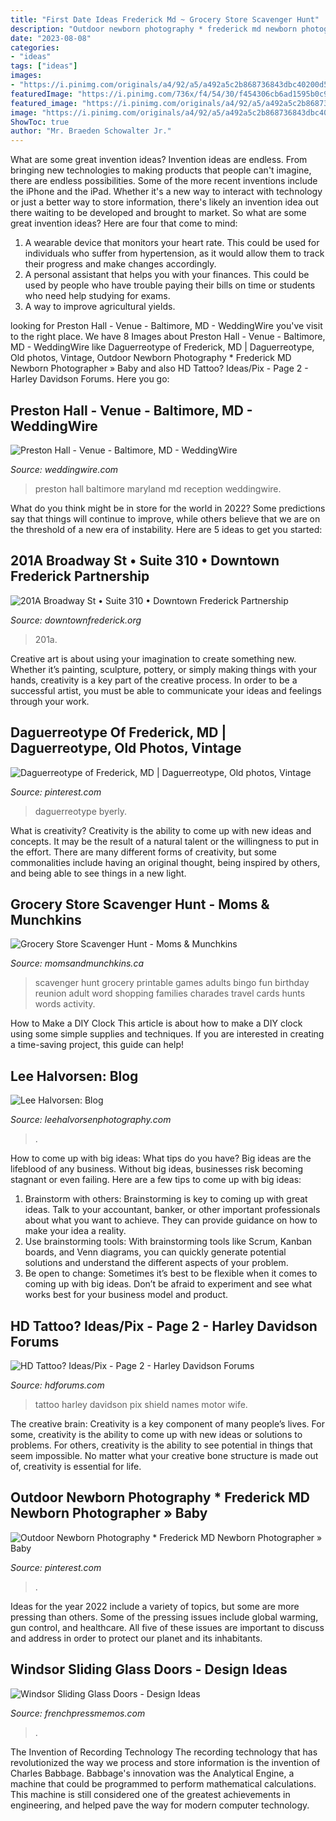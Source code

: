 ```yaml
---
title: "First Date Ideas Frederick Md ~ Grocery Store Scavenger Hunt"
description: "Outdoor newborn photography * frederick md newborn photographer » baby"
date: "2023-08-08"
categories:
- "ideas"
tags: ["ideas"]
images:
- "https://i.pinimg.com/originals/a4/92/a5/a492a5c2b868736843dbc40200d57012.jpg"
featuredImage: "https://i.pinimg.com/736x/f4/54/30/f454306cb6ad1595b0c91b52b36a58aa.jpg"
featured_image: "https://i.pinimg.com/originals/a4/92/a5/a492a5c2b868736843dbc40200d57012.jpg"
image: "https://i.pinimg.com/originals/a4/92/a5/a492a5c2b868736843dbc40200d57012.jpg"
ShowToc: true
author: "Mr. Braeden Schowalter Jr."
---
```



What are some great invention ideas?
Invention ideas are endless. From bringing new technologies to making products that people can't imagine, there are endless possibilities. Some of the more recent inventions include the iPhone and the iPad. Whether it's a new way to interact with technology or just a better way to store information, there's likely an invention idea out there waiting to be developed and brought to market. So what are some great invention ideas? Here are four that come to mind: 
1) A wearable device that monitors your heart rate. This could be used for individuals who suffer from hypertension, as it would allow them to track their progress and make changes accordingly. 
2) A personal assistant that helps you with your finances. This could be used by people who have trouble paying their bills on time or students who need help studying for exams. 
3) A way to improve agricultural yields.

	

		
looking for Preston Hall - Venue - Baltimore, MD - WeddingWire you've visit to the right place. We have 8 Images about Preston Hall - Venue - Baltimore, MD - WeddingWire like Daguerreotype of Frederick, MD | Daguerreotype, Old photos, Vintage, Outdoor Newborn Photography * Frederick MD Newborn Photographer » Baby and also HD Tattoo? Ideas/Pix - Page 2 - Harley Davidson Forums. Here you go:
		
    
## Preston Hall - Venue - Baltimore, MD - WeddingWire

<img loading=lazy src="https://wwcdn.weddingwire.com/vendor/400001_405000/404355/thumbnails/1200x1200_1295716471541-IMG0015.jpg" onerror="this.onerror=null;this.src='https://tse2.mm.bing.net/th?id=OIP.QQrg6bQ-NgPX2OOmD-2H0gHaE8&amp;pid=15.1';" alt="Preston Hall - Venue - Baltimore, MD - WeddingWire">

_Source: weddingwire.com_

>preston hall baltimore maryland md reception weddingwire. 

	

What do you think might be in store for the world in 2022? Some predictions say that things will continue to improve, while others believe that we are on the threshold of a new era of instability. Here are 5 ideas to get you started: 

    
## 201A Broadway St • Suite 310 • Downtown Frederick Partnership

<img loading=lazy src="https://downtownfrederick.org/wp-content/uploads/cache/images/201A-Broadway-02/201A-Broadway-02-2663312202.jpg" onerror="this.onerror=null;this.src='https://tse1.mm.bing.net/th?id=OIP.qvMSqUWadeBSxlBeydP_dwHaFj&amp;pid=15.1';" alt="201A Broadway St • Suite 310 • Downtown Frederick Partnership">

_Source: downtownfrederick.org_

>201a. 

	

Creative art is about using your imagination to create something new. Whether it’s painting, sculpture, pottery, or simply making things with your hands, creativity is a key part of the creative process. In order to be a successful artist, you must be able to communicate your ideas and feelings through your work.

    
## Daguerreotype Of Frederick, MD | Daguerreotype, Old Photos, Vintage

<img loading=lazy src="https://i.pinimg.com/originals/a4/92/a5/a492a5c2b868736843dbc40200d57012.jpg" onerror="this.onerror=null;this.src='https://tse1.mm.bing.net/th?id=OIP.WIIjaEhvvij0g786HnJexgHaFo&amp;pid=15.1';" alt="Daguerreotype of Frederick, MD | Daguerreotype, Old photos, Vintage">

_Source: pinterest.com_

>daguerreotype byerly. 

	

What is creativity?
Creativity is the ability to come up with new ideas and concepts. It may be the result of a natural talent or the willingness to put in the effort. There are many different forms of creativity, but some commonalities include having an original thought, being inspired by others, and being able to see things in a new light.

    
## Grocery Store Scavenger Hunt - Moms &amp; Munchkins

<img loading=lazy src="https://www.momsandmunchkins.ca/wp-content/uploads/2012/03/grocery-store-scavenger-hunt.png" onerror="this.onerror=null;this.src='https://tse3.mm.bing.net/th?id=OIP.SfW5Egmz_29mnw1SSrs-NAAAAA&amp;pid=15.1';" alt="Grocery Store Scavenger Hunt - Moms &amp; Munchkins">

_Source: momsandmunchkins.ca_

>scavenger hunt grocery printable games adults bingo fun birthday reunion adult word shopping families charades travel cards hunts words activity. 

	

How to Make a DIY Clock
This article is about how to make a DIY clock using some simple supplies and techniques. If you are interested in creating a time-saving project, this guide can help!

    
## Lee Halvorsen: Blog

<img loading=lazy src="https://www.leehalvorsenphotography.com/img/s/v-10/p2810303643-5.jpg" onerror="this.onerror=null;this.src='https://tse2.mm.bing.net/th?id=OIP.pMBXi7tzfpGjZkuujSaMpgHaEM&amp;pid=15.1';" alt="Lee Halvorsen: Blog">

_Source: leehalvorsenphotography.com_

>. 

	

How to come up with big ideas: What tips do you have?
Big ideas are the lifeblood of any business. Without big ideas, businesses risk becoming stagnant or even failing. Here are a few tips to come up with big ideas: 
1. Brainstorm with others: Brainstorming is key to coming up with great ideas. Talk to your accountant, banker, or other important professionals about what you want to achieve. They can provide guidance on how to make your idea a reality. 
2. Use brainstorming tools: With brainstorming tools like Scrum, Kanban boards, and Venn diagrams, you can quickly generate potential solutions and understand the different aspects of your problem. 
3. Be open to change: Sometimes it’s best to be flexible when it comes to coming up with big ideas. Don’t be afraid to experiment and see what works best for your business model and product.

    
## HD Tattoo? Ideas/Pix - Page 2 - Harley Davidson Forums

<img loading=lazy src="https://www.hdforums.com/forum/attachments/general-harley-davidson-chat/246582d1335382226-hd-tattoo-ideas-pix-100_0885.jpg" onerror="this.onerror=null;this.src='https://tse2.mm.bing.net/th?id=OIP.PK77tKUvyYmRdMalMFImiwHaFj&amp;pid=15.1';" alt="HD Tattoo? Ideas/Pix - Page 2 - Harley Davidson Forums">

_Source: hdforums.com_

>tattoo harley davidson pix shield names motor wife. 

	

The creative brain:
Creativity is a key component of many people’s lives. For some, creativity is the ability to come up with new ideas or solutions to problems. For others, creativity is the ability to see potential in things that seem impossible. No matter what your creative bone structure is made out of, creativity is essential for life.

    
## Outdoor Newborn Photography * Frederick MD Newborn Photographer » Baby

<img loading=lazy src="https://i.pinimg.com/736x/f4/54/30/f454306cb6ad1595b0c91b52b36a58aa.jpg" onerror="this.onerror=null;this.src='https://tse1.mm.bing.net/th?id=OIP.LbvuknTDfhDP4VUFjWpatQHaLF&amp;pid=15.1';" alt="Outdoor Newborn Photography * Frederick MD Newborn Photographer » Baby">

_Source: pinterest.com_

>. 

	

Ideas for the year 2022 include a variety of topics, but some are more pressing than others. Some of the pressing issues include global warming, gun control, and healthcare. All five of these issues are important to discuss and address in order to protect our planet and its inhabitants.

    
## Windsor Sliding Glass Doors - Design Ideas

<img loading=lazy src="https://frenchpressmemos.com/wp-content/uploads/2021/03/4cf25ccaf057e95d9fa89d8500393c5a.jpg" onerror="this.onerror=null;this.src='https://tse1.mm.bing.net/th?id=OIP.mMfFFLV0SZTHcm3ex-harQHaE7&amp;pid=15.1';" alt="Windsor Sliding Glass Doors - Design Ideas">

_Source: frenchpressmemos.com_

>. 

	

The Invention of Recording Technology
The recording technology that has revolutionized the way we process and store information is the invention of Charles Babbage. Babbage's innovation was the Analytical Engine, a machine that could be programmed to perform mathematical calculations. This machine is still considered one of the greatest achievements in engineering, and helped pave the way for modern computer technology.


